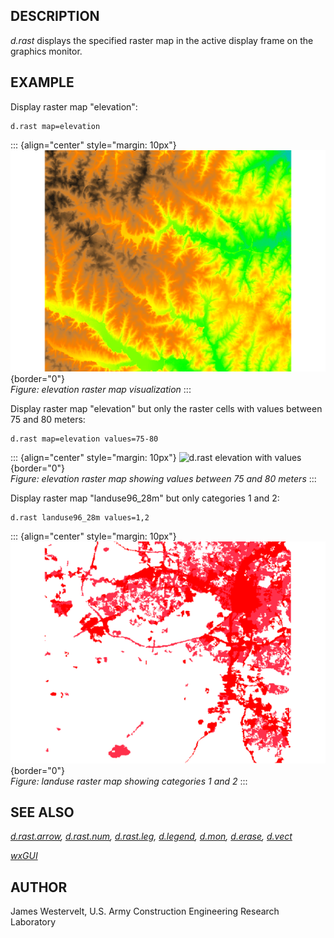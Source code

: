 ## DESCRIPTION

*d.rast* displays the specified raster map in the active display frame
on the graphics monitor.

## EXAMPLE

Display raster map \"elevation\":

```
d.rast map=elevation
```

::: {align="center" style="margin: 10px"}
![d.rast elevation](d_rast_elevation.png){border="0"}\
*Figure: elevation raster map visualization*
:::

Display raster map \"elevation\" but only the raster cells with values
between 75 and 80 meters:

```
d.rast map=elevation values=75-80
```

::: {align="center" style="margin: 10px"}
![d.rast elevation with
values](d_rast_elevation_values.png){border="0"}\
*Figure: elevation raster map showing values between 75 and 80 meters*
:::

Display raster map \"landuse96_28m\" but only categories 1 and 2:

```
d.rast landuse96_28m values=1,2
```

::: {align="center" style="margin: 10px"}
![d.rast landuse](d_rast_landuse.png){border="0"}\
*Figure: landuse raster map showing categories 1 and 2*
:::

## SEE ALSO

*[d.rast.arrow](d.rast.arrow.html), [d.rast.num](d.rast.num.html),
[d.rast.leg](d.rast.leg.html), [d.legend](d.legend.html),
[d.mon](d.mon.html), [d.erase](d.erase.html), [d.vect](d.vect.html)*

*[wxGUI](wxGUI.html)*

## AUTHOR

James Westervelt, U.S. Army Construction Engineering Research Laboratory
